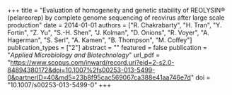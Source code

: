 +++
title = "Evaluation of homogeneity and genetic stability of REOLYSIN® (pelareorep) by complete genome sequencing of reovirus after large scale production"
date = 2014-01-01
authors = ["R. Chakrabarty", "H. Tran", "Y. Fortin", "Z. Yu", "S.-H. Shen", "J. Kolman", "D. Onions", "R. Voyer", "A. Hagerman", "S. Serl", "A. Kamen", "B. Thompson", "M. Coffey"]
publication_types = ["2"]
abstract = ""
featured = false
publication = "*Applied Microbiology and Biotechnology*"
url_pdf = "https://www.scopus.com/inward/record.uri?eid=2-s2.0-84894380172&doi=10.1007%2fs00253-013-5499-0&partnerID=40&md5=23b8f95cac569067ca388e41aa746e7d"
doi = "10.1007/s00253-013-5499-0"
+++

